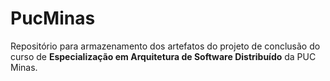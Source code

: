 # PucMinas

Repositório para armazenamento dos artefatos do projeto de conclusão do curso de **Especialização em Arquitetura de Software Distribuído** da PUC Minas.
